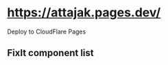 # <https://attajak.pages.dev/>
Deploy to CloudFlare Pages

## FixIt component list
<!-- HUGO_FIXIT_COMPONENTS:START -->
<!-- HUGO_FIXIT_COMPONENTS:END -->

